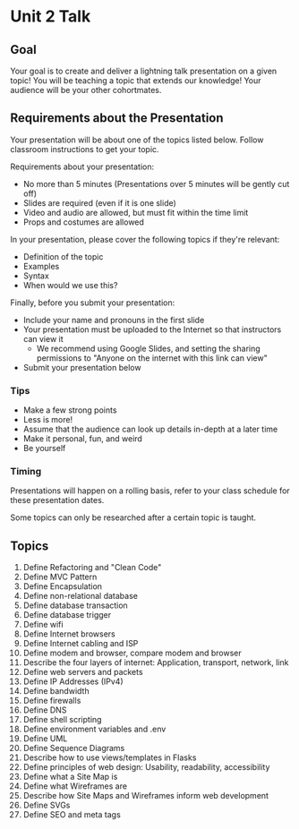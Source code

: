 # Unit 2 Talk

## Goal

Your goal is to create and deliver a lightning talk presentation on a given topic! You will be teaching a topic that extends our knowledge! Your audience will be your other cohortmates.

## Requirements about the Presentation

Your presentation will be about one of the topics listed below. Follow classroom instructions to get your topic.

Requirements about your presentation:

- No more than 5 minutes (Presentations over 5 minutes will be gently cut off)
- Slides are required (even if it is one slide)
- Video and audio are allowed, but must fit within the time limit
- Props and costumes are allowed

In your presentation, please cover the following topics if they're relevant:

- Definition of the topic
- Examples
- Syntax
- When would we use this?

Finally, before you submit your presentation:

- Include your name and pronouns in the first slide
- Your presentation must be uploaded to the Internet so that instructors can view it
  - We recommend using Google Slides, and setting the sharing permissions to "Anyone on the internet with this link can view"
- Submit your presentation below

### Tips

- Make a few strong points
- Less is more!
- Assume that the audience can look up details in-depth at a later time
- Make it personal, fun, and weird
- Be yourself

### Timing

Presentations will happen on a rolling basis, refer to your class schedule for these presentation dates.

Some topics can only be researched after a certain topic is taught.

## Topics

1. Define Refactoring and "Clean Code"
1. Define MVC Pattern
1. Define Encapsulation
1. Define non-relational database
1. Define database transaction
1. Define database trigger
1. Define wifi
1. Define Internet browsers
1. Define Internet cabling and ISP
1. Define modem and browser, compare modem and browser
1. Describe the four layers of internet: Application, transport, network, link
1. Define web servers and packets
1. Define IP Addresses (IPv4)
1. Define bandwidth
1. Define firewalls
1. Define DNS
1. Define shell scripting
1. Define environment variables and .env
1. Define UML
1. Define Sequence Diagrams
1. Describe how to use views/templates in Flasks
1. Define principles of web design: Usability, readability, accessibility
1. Define what a Site Map is
1. Define what Wireframes are
1. Describe how Site Maps and Wireframes inform web development
1. Define SVGs
1. Define SEO and meta tags
